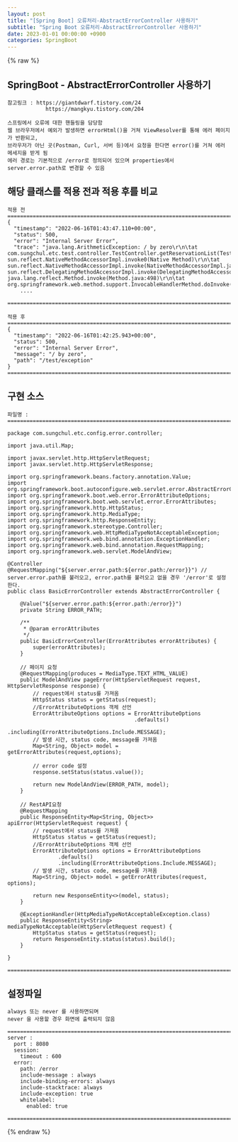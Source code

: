 ```yaml
---  
layout: post  
title: "[Spring Boot] 오류처리-AbstractErrorController 사용하기"  
subtitle: "Spring Boot 오류처리-AbstractErrorController 사용하기"  
date: 2023-01-01 00:00:00 +0900  
categories: SpringBoot  
---  
```

{% raw %}  
## SpringBoot - AbstractErrorController 사용하기  
  
	참고링크 : https://giantdwarf.tistory.com/24  
				https://mangkyu.tistory.com/204  
  
	스프링에서 오류에 대한 핸들링을 담당함  
	웹 브라우저에서 예외가 발생하면 errorHtml()을 거쳐 ViewResolver를 통해 에러 페이지가 반환되고,  
	브라우저가 아닌 곳(Postman, Curl, 서버 등)에서 요청을 한다면 error()를 거쳐 에러 메세지을 받게 됨  
	에러 경로는 기본적으로 /error로 정의되어 있으며 properties에서 server.error.path로 변경할 수 있음  
  
## 해당 클래스를 적용 전과 적용 후를 비교  
  
	적용 전  
	=================================================================================================================  
	{  
	  "timestamp": "2022-06-16T01:43:47.110+00:00",  
	  "status": 500,  
	  "error": "Internal Server Error",  
	  "trace": "java.lang.ArithmeticException: / by zero\r\n\tat com.sungchul.etc.test.controller.TestController.getReservationList(TestController.java:25)\r\n\tat sun.reflect.NativeMethodAccessorImpl.invoke0(Native Method)\r\n\tat sun.reflect.NativeMethodAccessorImpl.invoke(NativeMethodAccessorImpl.java:62)\r\n\tat sun.reflect.DelegatingMethodAccessorImpl.invoke(DelegatingMethodAccessorImpl.java:43)\r\n\tat java.lang.reflect.Method.invoke(Method.java:498)\r\n\tat org.springframework.web.method.support.InvocableHandlerMethod.doInvoke(InvocableHandlerMethod.java:205)\r\n\tat  
		....  
  
	=================================================================================================================  
  
	적용 후  
	=================================================================================================================  
	{  
	  "timestamp": "2022-06-16T01:42:25.943+00:00",  
	  "status": 500,  
	  "error": "Internal Server Error",  
	  "message": "/ by zero",  
	  "path": "/test/exception"  
	}  
	=================================================================================================================  
  
## 구현 소스  
  
	파일명 :  
	=================================================================================================================  
  
	package com.sungchul.etc.config.error.controller;  
  
	import java.util.Map;  
  
	import javax.servlet.http.HttpServletRequest;  
	import javax.servlet.http.HttpServletResponse;  
  
	import org.springframework.beans.factory.annotation.Value;  
	import org.springframework.boot.autoconfigure.web.servlet.error.AbstractErrorController;  
	import org.springframework.boot.web.error.ErrorAttributeOptions;  
	import org.springframework.boot.web.servlet.error.ErrorAttributes;  
	import org.springframework.http.HttpStatus;  
	import org.springframework.http.MediaType;  
	import org.springframework.http.ResponseEntity;  
	import org.springframework.stereotype.Controller;  
	import org.springframework.web.HttpMediaTypeNotAcceptableException;  
	import org.springframework.web.bind.annotation.ExceptionHandler;  
	import org.springframework.web.bind.annotation.RequestMapping;  
	import org.springframework.web.servlet.ModelAndView;  
  
	@Controller  
	@RequestMapping("${server.error.path:${error.path:/error}}") // server.error.path를 불러오고, error.path를 불러오고 없을 경우 '/error'로 설정한다.  
	public class BasicErrorController extends AbstractErrorController {  
  
		@Value("${server.error.path:${error.path:/error}}")  
		private String ERROR_PATH;  
  
		/**  
		 * @param errorAttributes  
		 */  
		public BasicErrorController(ErrorAttributes errorAttributes) {  
			super(errorAttributes);  
		}  
  
		// 페이지 요청  
		@RequestMapping(produces = MediaType.TEXT_HTML_VALUE)  
		public ModelAndView pageError(HttpServletRequest request, HttpServletResponse response) {  
			// request에서 status를 가져옴  
			HttpStatus status = getStatus(request);  
			//ErrorAttributeOptions 객체 선언  
			ErrorAttributeOptions options = ErrorAttributeOptions  
											.defaults()  
											.including(ErrorAttributeOptions.Include.MESSAGE);  
			// 발생 시간, status code, message를 가져옴  
			Map<String, Object> model = getErrorAttributes(request,options);  
  
			// error code 설정  
			response.setStatus(status.value());  
  
			return new ModelAndView(ERROR_PATH, model);  
		}  
  
		// RestAPI요청  
		@RequestMapping  
		public ResponseEntity<Map<String, Object>> apiError(HttpServletRequest request) {  
			// request에서 status를 가져옴  
			HttpStatus status = getStatus(request);  
			//ErrorAttributeOptions 객체 선언  
			ErrorAttributeOptions options = ErrorAttributeOptions  
					.defaults()  
					.including(ErrorAttributeOptions.Include.MESSAGE);  
			// 발생 시간, status code, message를 가져옴  
			Map<String, Object> model = getErrorAttributes(request, options);  
  
			return new ResponseEntity<>(model, status);  
		}  
  
		@ExceptionHandler(HttpMediaTypeNotAcceptableException.class)  
		public ResponseEntity<String> mediaTypeNotAcceptable(HttpServletRequest request) {  
			HttpStatus status = getStatus(request);  
			return ResponseEntity.status(status).build();  
		}  
  
	}  
  
	=================================================================================================================  
  
##  설정파일  
	always 또는 never 를 사용하면되며  
	never 을 사용할 경우 화면에 출력되지 않음  
  
	=================================================================================================================  
	server :  
	  port : 8080  
	  session:  
		timeout : 600  
	  error:  
		path: /error  
		include-message : always  
		include-binding-errors: always  
		include-stacktrace: always  
		include-exception: true  
		whitelabel:  
		  enabled: true  
  
	=================================================================================================================  
{% endraw %}